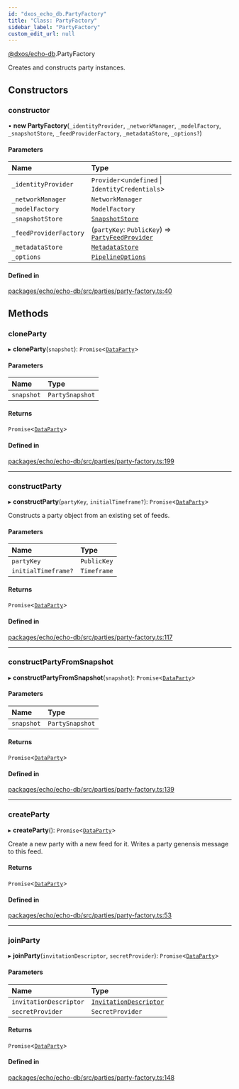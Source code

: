 ```yaml
---
id: "dxos_echo_db.PartyFactory"
title: "Class: PartyFactory"
sidebar_label: "PartyFactory"
custom_edit_url: null
---
```


[@dxos/echo-db](../modules/dxos_echo_db.md).PartyFactory

Creates and constructs party instances.

## Constructors

### constructor

• **new PartyFactory**(`_identityProvider`, `_networkManager`, `_modelFactory`, `_snapshotStore`, `_feedProviderFactory`, `_metadataStore`, `_options?`)

#### Parameters

| Name | Type |
| :------ | :------ |
| `_identityProvider` | `Provider`<`undefined` \| `IdentityCredentials`\> |
| `_networkManager` | `NetworkManager` |
| `_modelFactory` | `ModelFactory` |
| `_snapshotStore` | [`SnapshotStore`](dxos_echo_db.SnapshotStore.md) |
| `_feedProviderFactory` | (`partyKey`: `PublicKey`) => [`PartyFeedProvider`](dxos_echo_db.PartyFeedProvider.md) |
| `_metadataStore` | [`MetadataStore`](dxos_echo_db.MetadataStore.md) |
| `_options` | [`PipelineOptions`](../interfaces/dxos_echo_db.PipelineOptions.md) |

#### Defined in

[packages/echo/echo-db/src/parties/party-factory.ts:40](https://github.com/dxos/protocols/blob/6f4c34af3/packages/echo/echo-db/src/parties/party-factory.ts#L40)

## Methods

### cloneParty

▸ **cloneParty**(`snapshot`): `Promise`<[`DataParty`](dxos_echo_db.DataParty.md)\>

#### Parameters

| Name | Type |
| :------ | :------ |
| `snapshot` | `PartySnapshot` |

#### Returns

`Promise`<[`DataParty`](dxos_echo_db.DataParty.md)\>

#### Defined in

[packages/echo/echo-db/src/parties/party-factory.ts:199](https://github.com/dxos/protocols/blob/6f4c34af3/packages/echo/echo-db/src/parties/party-factory.ts#L199)

___

### constructParty

▸ **constructParty**(`partyKey`, `initialTimeframe?`): `Promise`<[`DataParty`](dxos_echo_db.DataParty.md)\>

Constructs a party object from an existing set of feeds.

#### Parameters

| Name | Type |
| :------ | :------ |
| `partyKey` | `PublicKey` |
| `initialTimeframe?` | `Timeframe` |

#### Returns

`Promise`<[`DataParty`](dxos_echo_db.DataParty.md)\>

#### Defined in

[packages/echo/echo-db/src/parties/party-factory.ts:117](https://github.com/dxos/protocols/blob/6f4c34af3/packages/echo/echo-db/src/parties/party-factory.ts#L117)

___

### constructPartyFromSnapshot

▸ **constructPartyFromSnapshot**(`snapshot`): `Promise`<[`DataParty`](dxos_echo_db.DataParty.md)\>

#### Parameters

| Name | Type |
| :------ | :------ |
| `snapshot` | `PartySnapshot` |

#### Returns

`Promise`<[`DataParty`](dxos_echo_db.DataParty.md)\>

#### Defined in

[packages/echo/echo-db/src/parties/party-factory.ts:139](https://github.com/dxos/protocols/blob/6f4c34af3/packages/echo/echo-db/src/parties/party-factory.ts#L139)

___

### createParty

▸ **createParty**(): `Promise`<[`DataParty`](dxos_echo_db.DataParty.md)\>

Create a new party with a new feed for it. Writes a party genensis message to this feed.

#### Returns

`Promise`<[`DataParty`](dxos_echo_db.DataParty.md)\>

#### Defined in

[packages/echo/echo-db/src/parties/party-factory.ts:53](https://github.com/dxos/protocols/blob/6f4c34af3/packages/echo/echo-db/src/parties/party-factory.ts#L53)

___

### joinParty

▸ **joinParty**(`invitationDescriptor`, `secretProvider`): `Promise`<[`DataParty`](dxos_echo_db.DataParty.md)\>

#### Parameters

| Name | Type |
| :------ | :------ |
| `invitationDescriptor` | [`InvitationDescriptor`](dxos_echo_db.InvitationDescriptor.md) |
| `secretProvider` | `SecretProvider` |

#### Returns

`Promise`<[`DataParty`](dxos_echo_db.DataParty.md)\>

#### Defined in

[packages/echo/echo-db/src/parties/party-factory.ts:148](https://github.com/dxos/protocols/blob/6f4c34af3/packages/echo/echo-db/src/parties/party-factory.ts#L148)
